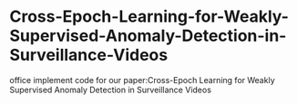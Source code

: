 # Cross-Epoch-Learning-for-Weakly-Supervised-Anomaly-Detection-in-Surveillance-Videos
office implement code for our paper:Cross-Epoch Learning for Weakly Supervised Anomaly Detection in Surveillance Videos
